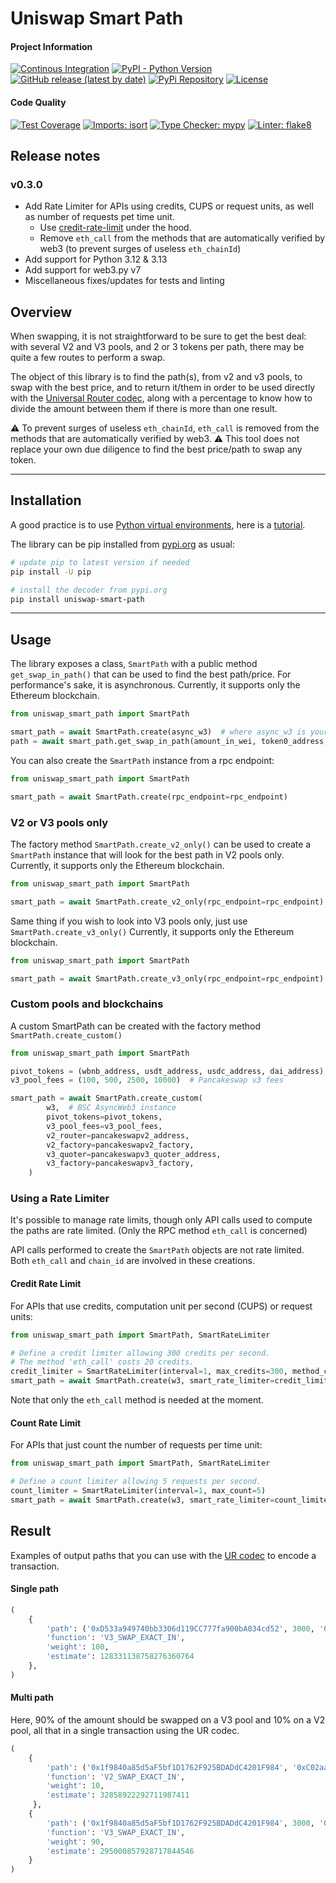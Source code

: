 # Uniswap Smart Path

#### Project Information
[![Continous Integration](https://github.com/Elnaril/uniswap-smart-path/actions/workflows/ci.yml/badge.svg)](https://github.com/Elnaril/uniswap-smart-path/actions/workflows/ci.yml)
[![PyPI - Python Version](https://img.shields.io/pypi/pyversions/uniswap-smart-path)](https://pypi.org/project/uniswap-smart-path/)
[![GitHub release (latest by date)](https://img.shields.io/github/v/release/Elnaril/uniswap-smart-path)](https://github.com/Elnaril/uniswap-smart-path/releases)
[![PyPi Repository](https://img.shields.io/badge/repository-pipy.org-blue)](https://pypi.org/project/uniswap-smart-path/)
[![License](https://img.shields.io/github/license/Elnaril/uniswap-smart-path)](https://github.com/Elnaril/uniswap-smart-path/blob/master/LICENSE)

#### Code Quality
[![Test Coverage](https://img.shields.io/badge/dynamic/json?color=blueviolet&label=coverage&query=%24.totals.percent_covered_display&suffix=%25&url=https%3A%2F%2Fraw.githubusercontent.com%2FElnaril%2Funiswap-smart-path%2Fmaster%2Fcoverage.json)](https://github.com/Elnaril/uniswap-smart-path/blob/master/coverage.json)
[![Imports: isort](https://img.shields.io/badge/%20imports-isort-%231674b1?style=flat&labelColor=ef8336)](https://pycqa.github.io/isort/)
[![Type Checker: mypy](https://img.shields.io/badge/%20type%20checker-mypy-%231674b1?style=flat&labelColor=ef8336)](https://mypy-lang.org/)
[![Linter: flake8](https://img.shields.io/badge/%20linter-flake8-%231674b1?style=flat&labelColor=ef8336)](https://flake8.pycqa.org/en/latest/)

## Release notes
### v0.3.0
* Add Rate Limiter for APIs using credits, CUPS or request units, as well as number of requests pet time unit.
  * Use [credit-rate-limit](https://github.com/Elnaril/credit-rate-limit) under the hood.
  * Remove `eth_call` from the methods that are automatically verified by web3 (to prevent surges of useless `eth_chainId`)
* Add support for Python 3.12 & 3.13
* Add support for web3.py v7
* Miscellaneous fixes/updates for tests and linting

## Overview 

When swapping, it is not straightforward to be sure to get the best deal: with several V2 and V3 pools, and 2 or 3 tokens per path, there may be quite a few routes to perform a swap.

The object of this library is to find the path(s), from v2 and v3 pools, to swap with the best price,
and to return it/them in order to be used directly with the [Universal Router codec](https://github.com/Elnaril/uniswap-universal-router-decoder),
along with a percentage to know how to divide the amount between them if there is more than one result.

⚠ To prevent surges of useless `eth_chainId`, `eth_call` is removed from the methods that are automatically verified by web3.
⚠ This tool does not replace your own due diligence to find the best price/path to swap any token.

---

## Installation
A good practice is to use [Python virtual environments](https://python.readthedocs.io/en/latest/library/venv.html), here is a [tutorial](https://www.freecodecamp.org/news/how-to-setup-virtual-environments-in-python/).

The library can be pip installed from [pypi.org](https://pypi.org/project/uniswap-smart-path/) as usual:

```bash
# update pip to latest version if needed
pip install -U pip

# install the decoder from pypi.org
pip install uniswap-smart-path
```

---

## Usage

The library exposes a class, `SmartPath` with a public method `get_swap_in_path()` that can be used to find the best path/price.
For performance's sake, it is asynchronous. Currently, it supports only the Ethereum blockchain.

```python
from uniswap_smart_path import SmartPath

smart_path = await SmartPath.create(async_w3)  # where async_w3 is your AsyncWeb3 instance
path = await smart_path.get_swap_in_path(amount_in_wei, token0_address, token1_address)

```

You can also create the `SmartPath` instance from a rpc endpoint:
```python
from uniswap_smart_path import SmartPath

smart_path = await SmartPath.create(rpc_endpoint=rpc_endpoint)

```

### V2 or V3 pools only
The factory method `SmartPath.create_v2_only()` can be used to create a `SmartPath` instance that will look for the best path in V2 pools only.
Currently, it supports only the Ethereum blockchain.

```python
from uniswap_smart_path import SmartPath

smart_path = await SmartPath.create_v2_only(rpc_endpoint=rpc_endpoint)  # could also use an AsyncWeb3 instance i/o rpc

```

Same thing if you wish to look into V3 pools only, just use `SmartPath.create_v3_only()`
Currently, it supports only the Ethereum blockchain.

```python
from uniswap_smart_path import SmartPath

smart_path = await SmartPath.create_v3_only(rpc_endpoint=rpc_endpoint)  # could also use an AsyncWeb3 instance i/o rpc

```

### Custom pools and blockchains
A custom SmartPath can be created with the factory method `SmartPath.create_custom()`

```python
from uniswap_smart_path import SmartPath

pivot_tokens = (wbnb_address, usdt_address, usdc_address, dai_address)  # BSC addresses
v3_pool_fees = (100, 500, 2500, 10000)  # Pancakeswap v3 fees

smart_path = await SmartPath.create_custom(
        w3,  # BSC AsyncWeb3 instance
        pivot_tokens=pivot_tokens,
        v3_pool_fees=v3_pool_fees,
        v2_router=pancakeswapv2_address,
        v2_factory=pancakeswapv2_factory,
        v3_quoter=pancakeswapv3_quoter_address,
        v3_factory=pancakeswapv3_factory,
    )
```

### Using a Rate Limiter
It's possible to manage rate limits, though only API calls used to compute the paths are rate limited.
(Only the RPC method `eth_call` is concerned)

API calls performed to create the `SmartPath` objects are not rate limited.
Both `eth_call` and `chain_id` are involved in these creations.

#### Credit Rate Limit
For APIs that use credits, computation unit per second (CUPS) or request units:
```python
from uniswap_smart_path import SmartPath, SmartRateLimiter

# Define a credit limiter allowing 300 credits per second.
# The method 'eth_call' costs 20 credits.
credit_limiter = SmartRateLimiter(interval=1, max_credits=300, method_credits={"eth_call": 20})
smart_path = await SmartPath.create(w3, smart_rate_limiter=credit_limiter)
```
Note that only the `eth_call` method is needed at the moment.

#### Count Rate Limit
For APIs that just count the number of requests per time unit:
```python
from uniswap_smart_path import SmartPath, SmartRateLimiter

# Define a count limiter allowing 5 requests per second.
count_limiter = SmartRateLimiter(interval=1, max_count=5)
smart_path = await SmartPath.create(w3, smart_rate_limiter=count_limiter)
```

## Result
Examples of output paths that you can use with the [UR codec](https://github.com/Elnaril/uniswap-universal-router-decoder) to encode a transaction.

#### Single path
```python
(
    {
        'path': ('0xD533a949740bb3306d119CC777fa900bA034cd52', 3000, '0xC02aaA39b223FE8D0A0e5C4F27eAD9083C756Cc2', 3000, '0x9f8F72aA9304c8B593d555F12eF6589cC3A579A2'),
        'function': 'V3_SWAP_EXACT_IN',
        'weight': 100,
        'estimate': 128331138758276360764
    },
)
```

#### Multi path
Here, 90% of the amount should be swapped on a V3 pool and 10% on a V2 pool, all that in a single transaction using the UR codec.
```python
(
    {
        'path': ('0x1f9840a85d5aF5bf1D1762F925BDADdC4201F984', '0xC02aaA39b223FE8D0A0e5C4F27eAD9083C756Cc2'),
        'function': 'V2_SWAP_EXACT_IN',
        'weight': 10,
        'estimate': 32858922292711987411
     },
    {
        'path': ('0x1f9840a85d5aF5bf1D1762F925BDADdC4201F984', 3000, '0xC02aaA39b223FE8D0A0e5C4F27eAD9083C756Cc2'),
        'function': 'V3_SWAP_EXACT_IN',
        'weight': 90,
        'estimate': 295000857928717844546
    }
)
```
